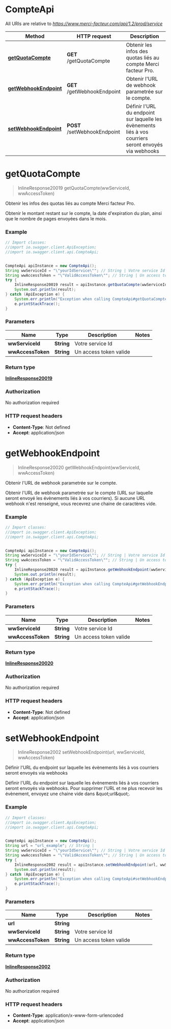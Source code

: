 # CompteApi

All URIs are relative to *https://www.merci-facteur.com/api/1.2/prod/service*

Method | HTTP request | Description
------------- | ------------- | -------------
[**getQuotaCompte**](CompteApi.md#getQuotaCompte) | **GET** /getQuotaCompte | Obtenir les infos des quotas liés au compte Merci facteur Pro.
[**getWebhookEndpoint**](CompteApi.md#getWebhookEndpoint) | **GET** /getWebhookEndpoint | Obtenir l&#x27;URL de webhook parametrée sur le compte.
[**setWebhookEndpoint**](CompteApi.md#setWebhookEndpoint) | **POST** /setWebhookEndpoint | Définir l&#x27;URL du endpoint sur laquelle les évènements liés à vos courriers seront envoyés via webhooks

<a name="getQuotaCompte"></a>
# **getQuotaCompte**
> InlineResponse20019 getQuotaCompte(wwServiceId, wwAccessToken)

Obtenir les infos des quotas liés au compte Merci facteur Pro.

Obtenir le montant restant sur le compte, la date d&#x27;expiration du plan, ainsi que le nombre de pages envoyées dans le mois.

### Example
```java
// Import classes:
//import io.swagger.client.ApiException;
//import io.swagger.client.api.CompteApi;


CompteApi apiInstance = new CompteApi();
String wwServiceId = "\"yourIdService\""; // String | Votre service Id
String wwAccessToken = "\"ValidAccessToken\""; // String | Un access token valide
try {
    InlineResponse20019 result = apiInstance.getQuotaCompte(wwServiceId, wwAccessToken);
    System.out.println(result);
} catch (ApiException e) {
    System.err.println("Exception when calling CompteApi#getQuotaCompte");
    e.printStackTrace();
}
```

### Parameters

Name | Type | Description  | Notes
------------- | ------------- | ------------- | -------------
 **wwServiceId** | **String**| Votre service Id |
 **wwAccessToken** | **String**| Un access token valide |

### Return type

[**InlineResponse20019**](InlineResponse20019.md)

### Authorization

No authorization required

### HTTP request headers

 - **Content-Type**: Not defined
 - **Accept**: application/json

<a name="getWebhookEndpoint"></a>
# **getWebhookEndpoint**
> InlineResponse20020 getWebhookEndpoint(wwServiceId, wwAccessToken)

Obtenir l&#x27;URL de webhook parametrée sur le compte.

Obtenir l&#x27;URL de webhook parametrée sur le compte (URL sur laquelle seront envoyé les évènements liés à vos courriers). Si aucune URL webhook n&#x27;est renseigné, vous recevrez une chaine de caractères vide. 

### Example
```java
// Import classes:
//import io.swagger.client.ApiException;
//import io.swagger.client.api.CompteApi;


CompteApi apiInstance = new CompteApi();
String wwServiceId = "\"yourIdService\""; // String | Votre service Id
String wwAccessToken = "\"ValidAccessToken\""; // String | Un access token valide
try {
    InlineResponse20020 result = apiInstance.getWebhookEndpoint(wwServiceId, wwAccessToken);
    System.out.println(result);
} catch (ApiException e) {
    System.err.println("Exception when calling CompteApi#getWebhookEndpoint");
    e.printStackTrace();
}
```

### Parameters

Name | Type | Description  | Notes
------------- | ------------- | ------------- | -------------
 **wwServiceId** | **String**| Votre service Id |
 **wwAccessToken** | **String**| Un access token valide |

### Return type

[**InlineResponse20020**](InlineResponse20020.md)

### Authorization

No authorization required

### HTTP request headers

 - **Content-Type**: Not defined
 - **Accept**: application/json

<a name="setWebhookEndpoint"></a>
# **setWebhookEndpoint**
> InlineResponse2002 setWebhookEndpoint(url, wwServiceId, wwAccessToken)

Définir l&#x27;URL du endpoint sur laquelle les évènements liés à vos courriers seront envoyés via webhooks

Définir l&#x27;URL du endpoint sur laquelle les évènements liés à vos courriers seront envoyés via webhooks. Pour supprimer l&#x27;URL et ne plus recevoir les évènement, envoyez une chaine vide dans \&quot;url\&quot;.

### Example
```java
// Import classes:
//import io.swagger.client.ApiException;
//import io.swagger.client.api.CompteApi;


CompteApi apiInstance = new CompteApi();
String url = "url_example"; // String | 
String wwServiceId = "\"yourIdService\""; // String | Votre service Id
String wwAccessToken = "\"ValidAccessToken\""; // String | Un access token valide
try {
    InlineResponse2002 result = apiInstance.setWebhookEndpoint(url, wwServiceId, wwAccessToken);
    System.out.println(result);
} catch (ApiException e) {
    System.err.println("Exception when calling CompteApi#setWebhookEndpoint");
    e.printStackTrace();
}
```

### Parameters

Name | Type | Description  | Notes
------------- | ------------- | ------------- | -------------
 **url** | **String**|  |
 **wwServiceId** | **String**| Votre service Id |
 **wwAccessToken** | **String**| Un access token valide |

### Return type

[**InlineResponse2002**](InlineResponse2002.md)

### Authorization

No authorization required

### HTTP request headers

 - **Content-Type**: application/x-www-form-urlencoded
 - **Accept**: application/json

